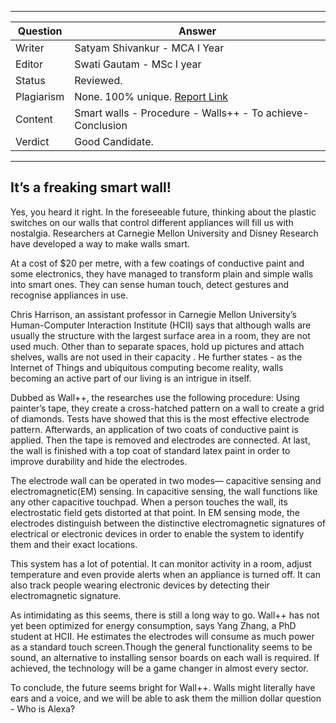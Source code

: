
---
Question | Answer |
--- | --- |
Writer | Satyam Shivankur - MCA I Year
Editor | Swati Gautam - MSc I year
Status | Reviewed.
Plagiarism |	None.  100% unique. [Report Link](./plag-reports/plag-smart-walls-v1.pdf)
Content |Smart walls - Procedure - Walls++ - To achieve-Conclusion
Verdict | Good Candidate.  
---

## It’s a freaking smart wall!

Yes, you heard it right. In the foreseeable future, thinking about the plastic switches on our walls that control different appliances will fill us with nostalgia. Researchers at Carnegie Mellon University and Disney Research have developed a way to make walls smart.

At a cost of $20 per metre, with a few coatings of conductive paint and some electronics, they have managed to transform plain and simple walls into smart ones. They can sense human touch, detect gestures and recognise appliances in use.

Chris Harrison, an assistant professor in Carnegie Mellon University’s Human-Computer Interaction Institute (HCII) says that although walls are usually the structure with the largest surface area in a room, they are not used much. Other than to separate spaces, hold up pictures and attach shelves, walls are not used in their capacity . He further states - as the Internet of Things and ubiquitous computing become reality, walls becoming an active part of our living is an intrigue in itself.

Dubbed as Wall++, the researches use the following procedure: 
Using painter’s tape, they create a cross-hatched pattern on a wall to create a grid of diamonds. Tests have showed that this is the most effective electrode pattern. Afterwards, an application of two coats of conductive paint is applied. Then the tape is removed and electrodes are connected. At last, the wall is finished with a top coat of standard latex paint in order to improve durability and hide the electrodes.

The electrode wall can be operated in two modes— capacitive sensing and electromagnetic(EM) sensing. In capacitive sensing, the wall functions like any other capacitive touchpad. When a person touches the wall, its electrostatic field gets distorted at that point. In EM sensing mode, the electrodes distinguish between the distinctive electromagnetic signatures of electrical or electronic devices in order to enable the system to identify them and their exact locations.

This system has a lot of potential. It can monitor activity in a room, adjust temperature and even provide alerts when an appliance is turned off. It can also track people wearing electronic devices by detecting their electromagnetic signature.

As intimidating as this seems, there is still a long way to go. Wall++ has not yet been optimized for energy consumption, says Yang Zhang, a PhD student at HCII. He estimates the electrodes will consume as much power as a standard touch screen.Though the general functionality seems to be sound, an alternative to installing sensor boards on each wall is required. If achieved, the technology will be a game changer in almost every sector.

To conclude, the future seems bright for Wall++. Walls might literally have ears and a voice, and we will be able to ask them the million dollar question - Who is Alexa?

